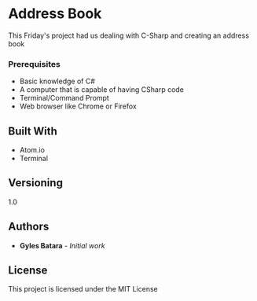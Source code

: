 # Address Book

This Friday's project had us dealing with C-Sharp and creating an address book

### Prerequisites

* Basic knowledge of C#
* A computer that is capable of having CSharp code
* Terminal/Command Prompt
* Web browser like Chrome or Firefox

## Built With

* Atom.io
* Terminal

## Versioning

1.0

## Authors

* **Gyles Batara** - *Initial work*

## License

This project is licensed under the MIT License
